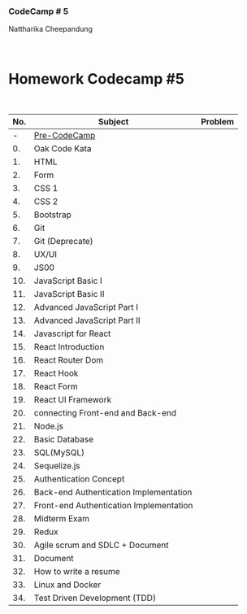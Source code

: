 ### CodeCamp # 5 <br>
Nattharika Cheepandung <br>
<br>
<br>

# Homework Codecamp #5

<br>

|No.|Subject        |Problem    |
|---|---|---        |
|-  |[Pre-CodeCamp](./PreCodeComp/)   |   |
|0. |Oak Code Kata  |   |
|1. |HTML           |   |
|2. |Form           |   |
|3. |CSS 1          |   |
|4. |CSS 2          |   |
|5. |Bootstrap      |   |
|6. |Git            |   |
|7. |Git (Deprecate)  |   |
|8. |UX/UI          |   |
|9. |JS00           |   |
|10. |JavaScript Basic I  |   |
|11. |JavaScript Basic II  |   |
|12. |Advanced JavaScript Part I  |   |
|13. |Advanced JavaScript Part II  |   |
|14. |Javascript for React  |   |
|15. |React Introduction  |   |
|16. |React Router Dom  |   |
|17. |React Hook    |   |
|18. |React Form    |   |
|19. |React UI Framework  |   |
|20. |connecting Front-end and Back-end  |   |
|21. |Node.js       |   |
|22. |Basic Database  |   |
|23. |SQL(MySQL)    |   |
|24. |Sequelize.js  |   |
|25. |Authentication Concept  |   |
|26. |Back-end Authentication Implementation  |   |
|27. |Front-end Authentication Implementation  |   |
|28. |Midterm Exam  |   |
|29. |Redux         |   |
|30. |Agile scrum and SDLC + Document  |   |
|31. |Document      |   |
|32. |How to write a resume  |   |
|33. |Linux and Docker  |   |
|34. |Test Driven Development (TDD)  |   |